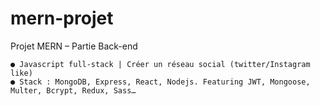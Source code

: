 # mern-projet
Projet MERN – Partie Back-end 

    ● Javascript full-stack | Créer un réseau social (twitter/Instagram like) 
    ● Stack : MongoDB, Express, React, Nodejs. Featuring JWT, Mongoose, Multer, Bcrypt, Redux, Sass…
